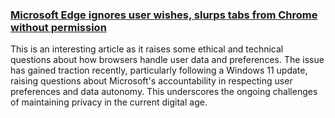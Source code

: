 ### [Microsoft Edge ignores user wishes, slurps tabs from Chrome without permission](https://www.theregister.com/2024/01/30/microsoft_edge_tabs/) <br>

This is an interesting article as it raises some ethical and technical questions about how browsers handle user data and preferences. The issue has gained traction recently, particularly following a Windows 11 update, raising questions about Microsoft's accountability in respecting user preferences and data autonomy. This underscores the ongoing challenges of maintaining privacy in the current digital age.
